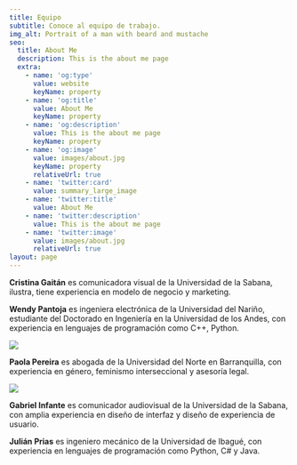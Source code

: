 ```yaml
---
title: Equipo
subtitle: Conoce al equipo de trabajo.
img_alt: Portrait of a man with beard and mustache
seo:
  title: About Me
  description: This is the about me page
  extra:
    - name: 'og:type'
      value: website
      keyName: property
    - name: 'og:title'
      value: About Me
      keyName: property
    - name: 'og:description'
      value: This is the about me page
      keyName: property
    - name: 'og:image'
      value: images/about.jpg
      keyName: property
      relativeUrl: true
    - name: 'twitter:card'
      value: summary_large_image
    - name: 'twitter:title'
      value: About Me
    - name: 'twitter:description'
      value: This is the about me page
    - name: 'twitter:image'
      value: images/about.jpg
      relativeUrl: true
layout: page
---
```

**Cristina Gaitán** es comunicadora visual de la Universidad de la Sabana, ilustra, tiene experiencia en modelo de negocio y marketing.



**Wendy Pantoja** es ingeniera electrónica de la Universidad del Nariño, estudiante del Doctorado en Ingeniería en la Universidad de los Andes, con experiencia en lenguajes de programación como C++, Python.

![](/images/fotoFondoPeque.png)

**Paola Pereira** es abogada de la Universidad del Norte en Barranquilla, con experiencia en género, feminismo interseccional y asesoría legal.

![](/images/Paola.jpg)

**Gabriel Infante** es comunicador audiovisual de la Universidad de la Sabana, con amplia experiencia en diseño de interfaz y diseño de experiencia de usuario.

**Julián Prias** es ingeniero mecánico de la Universidad de Ibagué, con experiencia en lenguajes de programación como Python, C# y Java.

